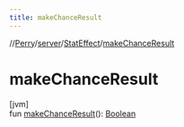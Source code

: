 ```yaml
---
title: makeChanceResult
---
```

//[Perry](../../../index.html)/[server](../index.html)/[StatEffect](index.html)/[makeChanceResult](make-chance-result.html)



# makeChanceResult



[jvm]\
fun [makeChanceResult](make-chance-result.html)(): [Boolean](https://kotlinlang.org/api/latest/jvm/stdlib/kotlin/-boolean/index.html)




